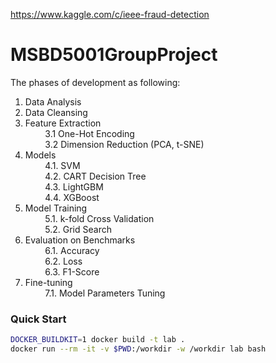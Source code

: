 https://www.kaggle.com/c/ieee-fraud-detection
# MSBD5001GroupProject
The phases of development as following:
1. Data Analysis
2. Data Cleansing
3. Feature Extraction <br/>
&nbsp; &nbsp; &nbsp; &nbsp; 3.1 One-Hot Encoding<br/>
&nbsp; &nbsp; &nbsp; &nbsp; 3.2 Dimension Reduction (PCA, t-SNE)
4. Models<br/>
&nbsp; &nbsp; &nbsp; &nbsp; 4.1. SVM<br/>
&nbsp; &nbsp; &nbsp; &nbsp; 4.2. CART Decision Tree<br/>
&nbsp; &nbsp; &nbsp; &nbsp; 4.3. LightGBM<br/>
&nbsp; &nbsp; &nbsp; &nbsp; 4.4. XGBoost
5. Model Training<br/>
&nbsp; &nbsp; &nbsp; &nbsp; 5.1. k-fold Cross Validation<br/>
&nbsp; &nbsp; &nbsp; &nbsp; 5.2. Grid Search
6. Evaluation on Benchmarks<br/>
&nbsp; &nbsp; &nbsp; &nbsp; 6.1. Accuracy<br/>
&nbsp; &nbsp; &nbsp; &nbsp; 6.2. Loss<br/>
&nbsp; &nbsp; &nbsp; &nbsp; 6.3. F1-Score
7. Fine-tuning<br/>
&nbsp; &nbsp; &nbsp; &nbsp; 7.1. Model Parameters Tuning


### Quick Start

```bash
DOCKER_BUILDKIT=1 docker build -t lab .
docker run --rm -it -v $PWD:/workdir -w /workdir lab bash
```